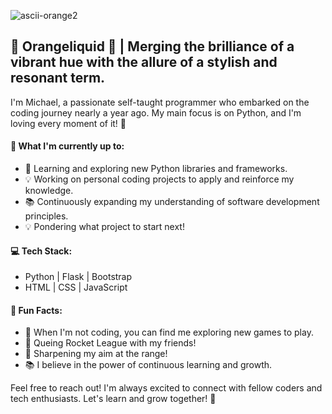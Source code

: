 ![ascii-orange2](https://github.com/Orangeliquid/Orangeliquid/assets/127478612/b9fbdc75-e184-4f16-9b15-107b04a5e837)
## 🍊 Orangeliquid 🍊 | Merging the brilliance of a vibrant hue with the allure of a stylish and resonant term.

I'm Michael, a passionate self-taught programmer who embarked on the coding journey nearly a year ago. My main focus is on Python, and I'm loving every moment of it! 🐍

#### 🚀 What I'm currently up to:

- 🌱 Learning and exploring new Python libraries and frameworks.
- 💡 Working on personal coding projects to apply and reinforce my knowledge.
- 📚 Continuously expanding my understanding of software development principles.
- 💡 Pondering what project to start next!

#### 💻 Tech Stack:

- Python | Flask | Bootstrap
- HTML | CSS | JavaScript

#### 🌟 Fun Facts:

- 🎸 When I'm not coding, you can find me exploring new games to play.
- 🚀 Queing Rocket League with my friends!
- 🔫 Sharpening my aim at the range!
- 📚 I believe in the power of continuous learning and growth.


Feel free to reach out! I'm always excited to connect with fellow coders and tech enthusiasts. Let's learn and grow together! 🚀
